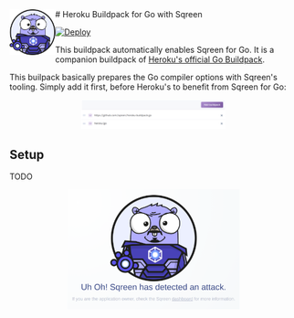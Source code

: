 <img align="left" width="80" height="80" src="doc/assets/sqreen-gopher.png" alt="Sqreen Gopher">
# Heroku Buildpack for Go with Sqreen

[![Deploy](https://www.herokucdn.com/deploy/button.svg)](https://heroku.com/deploy?template=https://github.com/sqreen/go-agent/examples/heroku)

This buildpack automatically enables Sqreen for Go. It is a companion buildpack
of [Heroku's official Go Buildpack](https://github.com/heroku/heroku-buildpack-go/).

This builpack basically prepares the Go compiler options with Sqreen's tooling.
Simply add it first, before Heroku's to benefit from Sqreen for Go:

<p align="center">
<img width="50%" src="doc/assets/heroku-multi-buildpack-order.png" alt="Sqreen for Go" title="Sqreen for Go" />
</p>



## Setup

TODO

<p align="center">
<img width="60%" src="doc/assets/sqreen-blocking-page.png" alt="Sqreen for Go" title="Sqreen for Go" />
</p>
